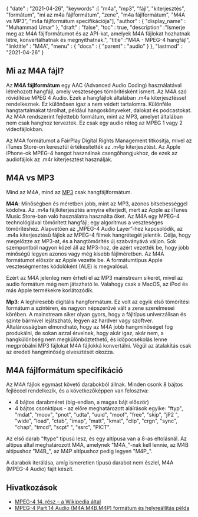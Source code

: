 {
  "date" : "2021-04-26",
  "keywords" :[ "m4a", "mp3", "fájl", "kiterjesztés", "formátum", "mi az m4a fájlformátum", "zene", "m4a fájlformátum", "M4A vs MP3", "m4a fájlformátum specifikációja"],
  "author" : {
    "display_name" : "Muhammad Umar"
},
  "draft" : "false",
  "toc" : true,
  "description" :"Ismerje meg az M4A fájlformátumot és az API-kat, amelyek M4A fájlokat hozhatnak létre, konvertálhatnak és megnyithatnak.",
  "title" :"M4A - MPEG-4 hangfájl",
  "linktitle" : "M4A",
  "menu" : {
    "docs" : {
      "parent" : "audio"
}
},
  "lastmod" : "2021-04-26"
}

## Mi az M4A fájl?

Az **M4A fájlformátum** egy AAC (Advanced Audio Coding) használatával létrehozott hangfájl, amely veszteséges tömörítésként ismert. Az M4A szó rövidítése MPEG 4 Audio. Ezek a hangfájlok általában .m4a kiterjesztéssel rendelkeznek. Ez különösen igaz a nem védett tartalomra. Különféle hangtartalmakat tárolhat, például hangoskönyveket, dalokat és podcastokat. Az M4A rendszerint fejlettebb formátum, mint az MP3, amelyet általában nem csak hanghoz terveztek. Ez csak egy audio réteg az MPEG 1 vagy 2 videofájlokban.

Az M4A formátumot a FairPlay Digital Rights Management titkosítja, mivel az iTunes Store-on keresztül értékesítették az .m4p kiterjesztést. Az Apple iPhone-ok MPEG-4 hangot használnak csengőhangjukhoz, de ezek az audiofájlok az .m4r kiterjesztést használják.


## M4A vs MP3

Mind az M4A, mind az [MP3](/audio/mp3/) csak hangfájlformátum.

**M4A**: Minőségben és méretben jobb, mint az MP3, azonos bitsebességgel kódolva. Az .m4a fájlkiterjesztés annyira elterjedt, mert az Apple az iTunes Music Store-ban való használatra használta őket. Az M4A egy MPEG-4 technológiával tömörített hangfájl; egy algoritmus a veszteséges tömörítéshez. Alapvetően az „MPEG-4 Audio Layer”-hez kapcsolódik, az .m4a kiterjesztésű fájlok az MPEG-4 filmek hangrétegét jelentik. Célja, hogy megelőzze az MP3-at, és a hangtömörítés új szabványává váljon. Sok szempontból nagyon közel áll az MP3-hoz, de azért vezették be, hogy jobb minőségű legyen azonos vagy még kisebb fájlméretben. Az M4A formátumot először az Apple vezette be. A formátumtípus Apple veszteségmentes kódolóként (ALE) is megvalósul.

Ezért az M4A jelenleg nem érheti el az MP3 mainstream sikerét, mivel az audio formátum még nem játszható le. Valahogy csak a MacOS, az iPod és más Apple termékekre korlátozódik.

**Mp3**: A leghíresebb digitális hangformátum. Ez volt az egyik első tömörítési formátum a színtéren, és nagyon népszerűvé vált a zene szerelmesei körében. A mainstream siker olyan gyors, hogy a fájltípus univerzálisan és szinte bármivel lejátszható, legyen az hardver vagy szoftver. Általánosságban elmondható, hogy az M4A jobb hangminőséget fog produkálni, de sokan azzal érvelnek, hogy akár igaz, akár nem, a hangkülönbség nem megkülönböztethető, és időpocsékolás lenne megpróbálni MP3 fájlokat M4A fájlokká konvertálni. Végül az átalakítás csak az eredeti hangminőség elvesztését okozza.

## M4A fájlformátum specifikáció

Az M4A fájlok egymást követő darabokból állnak. Minden csonk 8 bájtos fejléccel rendelkezik, és a következőképpen van felosztva:
- 4 bájtos darabméret (big-endian, a magas bájt először)
- 4 bájtos csonktípus - az előre meghatározott aláírások egyike: "ftyp", "mdat", "moov", "pnot", "udta", "uuid", "moof", "free", "skip", "jP2 ", "wide", "load", "ctab", "imap", "matt", "kmat", "clip", "crgn", "sync", "chap", "tmcd", "scpt" ", "ssrc", "PICT".

Az első darab "ftype" típusú lesz, és egy altípusa van a 8-as eltolásnál. Az altípus által meghatározott M4A, amelynek "M4A_"-nak kell lennie, az M4B altípushoz "M4B_", az M4P altípushoz pedig legyen "M4P_".

A darabok iterálása, amíg ismeretlen típusú darabot nem észlel, M4A (MPEG-4 Audio) fájlt készít.

## Hivatkozások ##

* [MPEG-4 14. rész – a Wikipedia által](https://en.wikipedia.org/wiki/MPEG-4_Part_14)
* [MPEG-4 Part 14 Audio (M4A,M4B,M4P) formátum és helyreállítás példa](https://www.file-recovery.com/m4a-signature-format.htm)

